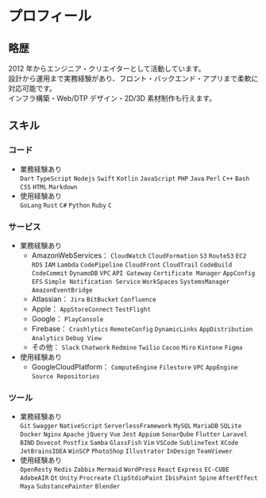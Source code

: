 # プロフィール

## 略歴

2012 年からエンジニア・クリエイターとして活動しています。  
設計から運用まで実務経験があり、フロント・バックエンド・アプリまで柔軟に対応可能です。  
インフラ構築・Web/DTP デザイン・2D/3D 素材制作も行えます。

## スキル

### コード

- 業務経験あり  
  `Dart`
  `TypeScript`
  `Nodejs`
  `Swift`
  `Kotlin`
  `JavaScript`
  `PHP`
  `Java`
  `Perl`
  `C++`
  `Bash`
  `CSS`
  `HTML`
  `Markdown`
- 使用経験あり  
  `GoLang`
  `Rust`
  `C#`
  `Python`
  `Ruby`
  `C`

### サービス

- 業務経験あり
  - AmazonWebServices：
    `CloudWatch`
    `CloudFormation`
    `S3`
    `Route53`
    `EC2`
    `RDS`
    `IAM`
    `Lambda`
    `CodePipeline`
    `CloudFront`
    `CloudTrail`
    `CodeBuild`
    `CodeCommit`
    `DynamoDB`
    `VPC`
    `API Gateway`
    `Certificate Manager`
    `AppConfig`
    `EFS`
    `Simple Notification Service`
    `WorkSpaces`
    `SystemsManager`
    `AmazonEventBridge`
  - Atlassian：
    `Jira`
    `BitBucket`
    `Confluence`
  - Apple：
    `AppStoreConnect`
    `TestFlight`
  - Google：
    `PlayConsole`
  - Firebase：
    `Crashlytics`
    `RemoteConfig`
    `DynamicLinks`
    `AppDistribution`
    `Analytics`
    `Debug View`
  - その他：
    `Slack`
    `Chatwork`
    `Redmine`
    `Twilio`
    `Cacoo`
    `Miro`
    `Kintone`
    `Figma`
- 使用経験あり
  - GoogleCloudPlatform：
    `ComputeEngine`
    `Filestore`
    `VPC`
    `AppEngine`
    `Source Repositories`

### ツール

- 業務経験あり  
  `Git`
  `Swagger`
  `NativeScript`
  `ServerlessFramework`
  `MySQL`
  `MariaDB`
  `SQLite`
  `Docker`
  `Nginx`
  `Apache`
  `jQuery`
  `Vue`
  `Jest`
  `Appium`
  `SonarQube`
  `Flutter`
  `Laravel`
  `BIND`
  `Dovecot`
  `Postfix`
  `Samba`
  `GlassFish`
  `Vim`
  `VSCode`
  `SublineText`
  `XCode`
  `JetBrainsIDEA`
  `WinSCP`
  `PhotoShop`
  `Illustrator`
  `InDesign`
  `TeamViewer`
- 使用経験あり  
  `OpenResty`
  `Redis`
  `Zabbix`
  `Mermaid`
  `WordPress`
  `React`
  `Express`
  `EC-CUBE`
  `AdobeAIR`
  `Qt`
  `Unity`
  `Procreate`
  `ClipStdioPaint`
  `IbisPaint`
  `Spine`
  `AfterEffect`
  `Maya`
  `SubstancePainter`
  `Blender`
